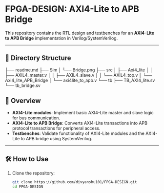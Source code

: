 # FPGA-DESIGN: AXI4-Lite to APB Bridge

This repository contains the RTL design and testbenches for an **AXI4-Lite to APB Bridge** implementation in Verilog/SystemVerilog.

---

## 📂 Directory Structure
├── readme.md
├── Sim
│ └── Bridge.png
├── src
│ ├── Axi4_lite
│ │ ├── AXIL4_master.v
│ │ ├── AXIL4_slave.v
│ │ └── AXIL4_top.v
│ └── Axi4_lite_APB_Bridge
│ └── axi4lite_to_apb.v
└── tb
├── TB_AXI4_lite.sv
└── tb_bridge.sv


## 🚀 Overview

- **AXI4-Lite modules**: Implement basic AXI4-Lite master and slave logic for bus communication.
- **AXI4-Lite to APB Bridge**: Converts AXI4-Lite transactions into APB protocol transactions for peripheral access.
- **Testbenches**: Validate functionality of AXI4-Lite modules and the AXI4-Lite to APB bridge using SystemVerilog.

---

## 🛠️ How to Use

1. Clone the repository:
   ```bash
   git clone https://github.com/divyanshu101/FPGA-DESIGN.git
   cd FPGA-DESIGN
